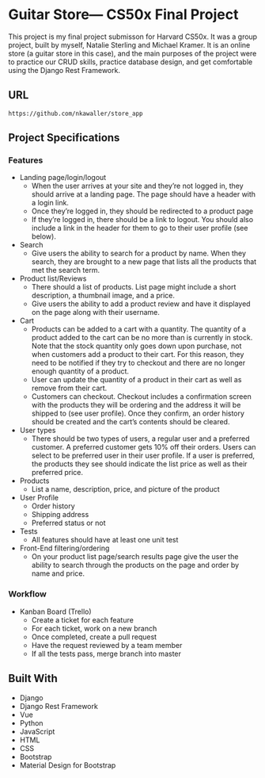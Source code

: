 # Guitar Store— CS50x Final Project

This project is my final project submisson for Harvard CS50x. It was a group project, built by myself, Natalie Sterling and Michael Kramer. It is an online store (a guitar store in this case), and the main purposes of the project were to practice our CRUD skills, practice database design, and get comfortable using the Django Rest Framework.

## URL

```
https://github.com/nkawaller/store_app
```

## Project Specifications

### Features

* Landing page/login/logout
  * When the user arrives at your site and they’re not logged in, they should arrive at a landing page.  The page should have a header with a login link.
  * Once they’re logged in, they should be redirected to a product page
  * If they’re logged in, there should be a link to logout.  You should also include a link in the header for them to go to their user profile (see below).
* Search
  * Give users the ability to search for a product by name.  When they search, they are brought to a new page that lists all the products that met the search term.
* Product list/Reviews
  * There should a list of products. List page might include a short description, a thumbnail image, and a price.
  * Give users the ability to add a product review and have it displayed on the page along with their username.
* Cart
  * Products can be added to a cart with a quantity.  The quantity of a product added to the cart can be no more than is currently in stock.  Note that the stock quantity only goes down upon purchase, not when customers add a product to their cart.  For this reason, they need to be notified if they try to checkout and there are no longer enough quantity of a product.
  * User can update the quantity of a product in their cart as well as remove from their cart.
  * Customers can checkout.  Checkout includes a confirmation screen with the products they will be ordering and the address it will be shipped to (see user profile).  Once they confirm, an order history should be created and the cart’s contents should be cleared.
* User types
  * There should be two types of users, a regular user and a preferred customer.  A preferred customer gets 10% off their orders.  Users can select to be preferred user in their user profile.  If a user is preferred, the products they see should indicate the list price as well as their preferred price.
* Products
   * List a name, description, price, and picture of the product
* User Profile
  * Order history
  * Shipping address
  * Preferred status or not
* Tests
  * All features should have at least one unit test
* Front-End filtering/ordering
  * On your product list page/search results page give the user the ability to search through the products on the page and order by name and price.

### Workflow

* Kanban Board (Trello)
  * Create a ticket for each feature
  * For each ticket, work on a new branch
  * Once completed, create a pull request
  * Have the request reviewed by a team member
  * If all the tests pass, merge branch into master

## Built With

* Django
* Django Rest Framework
* Vue
* Python
* JavaScript
* HTML
* CSS
* Bootstrap
* Material Design for Bootstrap

